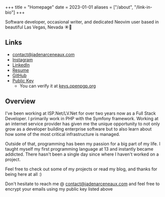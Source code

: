 +++
title = "Homepage"
date = 2023-01-01
aliases = ["/about", "/link-in-bio"]
+++

Software developer, occasional writer, and dedicated Neovim user based
in beautiful Las Vegas, Nevada ☀️🌵

## Links

- contact@jadenarceneaux.com
- [Instagram](https://www.instagram.com/jaden.svg/)
- [LinkedIn](https://www.linkedin.com/in/jaden-arceneaux/)
- [Resume](/Resume.pdf)
- [GitHub](https://github.com/jadens-arc)
- [Public Key](/misc#my-pgp-public-key--downloadac34d646b6dacbc1804a8eb0e349190839ce77cdasc)
  - You can verify it at [keys.openpgp.org](https://keys.openpgp.org/)

## Overview

I've been working at ISP.Net/LV.Net for over two years now as a Full
Stack Developer. I primarily work in PHP with the Symfony framework.
Working at an internet service provider has given me the unique
opportunity to not only grow as a developer building enterprise
software but to also learn about how some of the most critical
infrastructure is managed.

Outside of that, programming has been my passion for a big part of my
life. I taught myself my first programming language at 13 and
instantly became addicted. There hasn't been a single day since where
I haven't worked on a project.

Feel free to check out some of my projects or read my blog, and thanks
for being here at all :)

Don't hesitate to reach me @ contact@jadenarceneaux.com and feel free to encrypt your emails using my public key listed above
